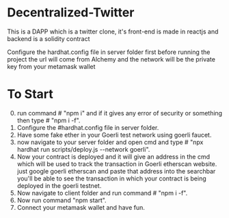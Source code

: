 # Decentralized-Twitter
This is a DAPP which is a twitter clone, it's front-end is made in reactjs and backend is a solidity contract

Configure the hardhat.config file in server folder first before running the project the url will come from Alchemy and the network will be the private key from your metamask wallet

# To Start

0. run command # "npm i" and if it gives any error of security or something then type # "npm i -f".
1. Configure the #hardhat.config file in server folder.
2. Have some fake ether in your Goerli test network using goerli faucet.
3. now navigate to your server folder and open cmd and type # "npx hardhat run scripts/deploy.js --network goerli".
4. Now your contract is deployed and it will give an address in the cmd which will be used to track the transaction in Goerli etherscan website. just google goerli etherscan and paste that address into the searchbar you'll be able to see the transaction in which your contract is being deployed in the goerli testnet.
5. Now navigate to client folder and run command # "npm i -f".
6. Now run command "npm start".
7. Connect your metamask wallet and have fun.
